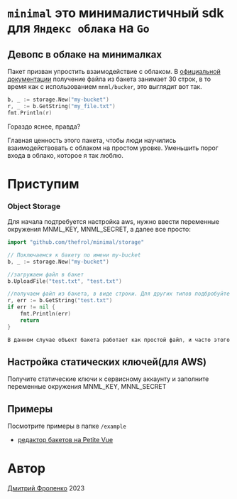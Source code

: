 # `minimal` это минималистичный sdk для `Яндекс облака` на `Go`
Девопс в облаке на минималках
----

Пакет призван упростить взаимодействие с облаком. В [официальной документации](https://cloud.yandex.ru/docs/storage/tools/aws-sdk-go) получение файла из бакета занимает 30 строк, в то время как с использованием `mnml/bucker`, это выглядит вот так. 

```go
b, _ := storage.New("my-bucket")
r, _ := b.GetString("my_file.txt")
fmt.Println(r)
```

Гораздо яснее, правда?

Главная ценность этого пакета, чтобы люди научились взаимодействовать с облаком на простом уровке. Уменьшить порог входа в облако, которое я так люблю.

# Приступим

### Object Storage

Для начала подтребуется настройка aws, нужно ввести переменные окружения MNML_KEY, MNML_SECRET, а далее все просто:

```go
import "github.com/thefrol/minimal/storage"

// Поключаемся к бакету по имени my-bucket
b, _ := storage.New("my-bucket")

//загружаем файл в бакет
b.UploadFile("test.txt", "test.txt")

//получаем файл из бакета, в виде строки. Для других типов подбробуйте функции вида Get...()
r, err := b.GetString("test.txt")
if err != nil {
	fmt.Println(err)
	return
}

В данном случае объект бакета работает как простой файл, и часто этого достаточно. 

```

## Настройка статических ключей(для AWS)

Получите статические ключи к сервисному аккаунту и заполните переменные окружения MNML_KEY, MNNL_SECRET

## Примеры

Посмотрите примеры в папке `/example`

+ [редактор бакетов на Petite Vue](/examples/serverless/bucket-editor/)

# Автор 

[Дмитрий Фроленко](https://github.com/thefrol) 2023

